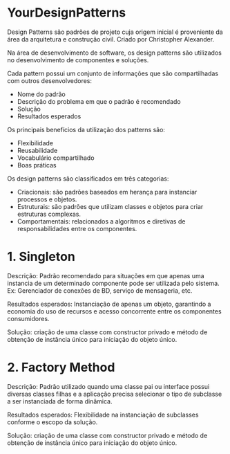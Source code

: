 # YourDesignPatterns

Design Patterns são padrões de projeto cuja origem inicial é proveniente da área da arquitetura e construção civil. Criado por Christopher Alexander.

Na área de desenvolvimento de software, os design patterns são utilizados no desenvolvimento de componentes e soluções.

Cada pattern possui um conjunto de informações que são compartilhadas com outros desenvolvedores:
- Nome do padrão
- Descrição do problema em que o padrão é recomendado
- Solução
- Resultados esperados

Os principais benefícios da utilização dos patterns são:
- Flexibilidade
- Reusabilidade
- Vocabulário compartilhado
- Boas práticas

Os design patterns são classificados em três categorias:
- Criacionais: são padrões baseados em herança para instanciar processos e objetos.
- Estruturais: são padrões que utilizam classes e objetos para criar estruturas complexas.
- Comportamentais: relacionados a algoritmos e diretivas de responsabilidades entre os componentes.

# 1. Singleton

Descrição: Padrão recomendado para situações em que apenas uma instancia de um determinado componente pode ser utilizada pelo sistema. Ex: Gerenciador de conexões de BD, serviço de mensageria, etc.

Resultados esperados: Instanciação de apenas um objeto, garantindo a economia do uso de recursos e acesso concorrente entre os componentes consumidores.

Solução: criação de uma classe com constructor privado e método de obtenção de instância único para iniciação do objeto único.

# 2. Factory Method

Descrição: Padrão utilizado quando uma classe pai ou interface possui diversas classes filhas e a aplicação precisa selecionar o tipo de subclasse a ser instanciada de forma dinâmica.

Resultados esperados: Flexibilidade na instanciação de subclasses conforme o escopo da solução.

Solução: criação de uma classe com constructor privado e método de obtenção de instância único para iniciação do objeto único.
